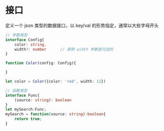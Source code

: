 # 接口
定义一个 json 类型的数据接口，以 key/val 的形势指定，通常以大些字母开头

```ts
// 参数类型
interface Config{
    color: string,
    width?: number      // 表明 width 参数是可选的
}

function Color(config: Config){

}

let color = Color({color: 'red', width: 12})

// 函数类型
interface Func{
    (source: string): boolean
}
let mySearch:Func;
mySearch = function(source: string):boolean{
    return true;
}

```